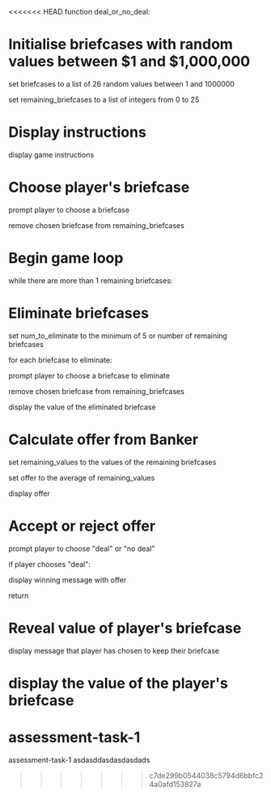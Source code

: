 <<<<<<< HEAD
function deal_or_no_deal:

# Initialise briefcases with random values between $1 and $1,000,000

set briefcases to a list of 26 random values between 1 and 1000000

set remaining_briefcases to a list of integers from 0 to 25

# Display instructions

display game instructions

# Choose player's briefcase

prompt player to choose a briefcase

remove chosen briefcase from remaining_briefcases

# Begin game loop

while there are more than 1 remaining briefcases:

# Eliminate briefcases

set num_to_eliminate to the minimum of 5 or number of remaining briefcases

for each briefcase to eliminate:

prompt player to choose a briefcase to eliminate

remove chosen briefcase from remaining_briefcases

display the value of the eliminated briefcase

# Calculate offer from Banker

set remaining_values to the values of the remaining briefcases

set offer to the average of remaining_values

display offer

# Accept or reject offer

prompt player to choose "deal" or "no deal"

if player chooses "deal":

display winning message with offer

return

# Reveal value of player's briefcase

display message that player has chosen to keep their briefcase

display the value of the player's briefcase
=======
# assessment-task-1
assessment-task-1
asdasddasdasdasdads
>>>>>>> c7de299b0544038c5794d6bbfc24a0afd153827a
